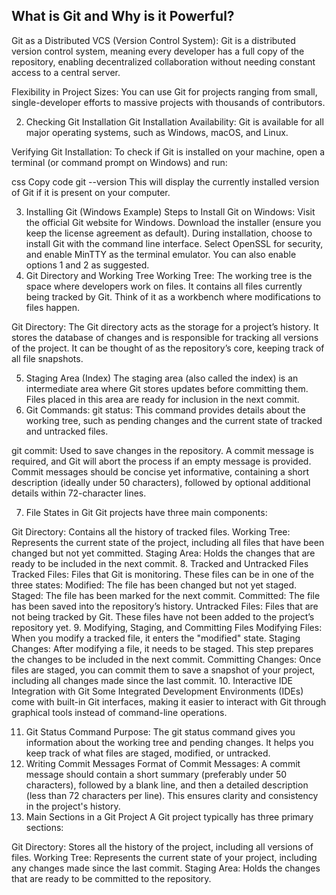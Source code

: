 ## What is Git and Why is it Powerful?
Git as a Distributed VCS (Version Control System): Git is a distributed version control system, meaning every developer has a full copy of the repository, enabling decentralized collaboration without needing constant access to a central server.

Flexibility in Project Sizes: You can use Git for projects ranging from small, single-developer efforts to massive projects with thousands of contributors.

2. Checking Git Installation
Git Installation Availability: Git is available for all major operating systems, such as Windows, macOS, and Linux.

Verifying Git Installation: To check if Git is installed on your machine, open a terminal (or command prompt on Windows) and run:

css
Copy code
git --version
This will display the currently installed version of Git if it is present on your computer.

3. Installing Git (Windows Example)
Steps to Install Git on Windows:
Visit the official Git website for Windows.
Download the installer (ensure you keep the license agreement as default).
During installation, choose to install Git with the command line interface.
Select OpenSSL for security, and enable MinTTY as the terminal emulator.
You can also enable options 1 and 2 as suggested.
4. Git Directory and Working Tree
Working Tree: The working tree is the space where developers work on files. It contains all files currently being tracked by Git. Think of it as a workbench where modifications to files happen.

Git Directory: The Git directory acts as the storage for a project’s history. It stores the database of changes and is responsible for tracking all versions of the project. It can be thought of as the repository’s core, keeping track of all file snapshots.

5. Staging Area (Index)
The staging area (also called the index) is an intermediate area where Git stores updates before committing them. Files placed in this area are ready for inclusion in the next commit.
6. Git Commands:
git status: This command provides details about the working tree, such as pending changes and the current state of tracked and untracked files.

git commit: Used to save changes in the repository. A commit message is required, and Git will abort the process if an empty message is provided. Commit messages should be concise yet informative, containing a short description (ideally under 50 characters), followed by optional additional details within 72-character lines.

7. File States in Git
Git projects have three main components:

Git Directory: Contains all the history of tracked files.
Working Tree: Represents the current state of the project, including all files that have been changed but not yet committed.
Staging Area: Holds the changes that are ready to be included in the next commit.
8. Tracked and Untracked Files
Tracked Files: Files that Git is monitoring. These files can be in one of the three states:
Modified: The file has been changed but not yet staged.
Staged: The file has been marked for the next commit.
Committed: The file has been saved into the repository’s history.
Untracked Files: Files that are not being tracked by Git. These files have not been added to the project’s repository yet.
9. Modifying, Staging, and Committing Files
Modifying Files: When you modify a tracked file, it enters the "modified" state.
Staging Changes: After modifying a file, it needs to be staged. This step prepares the changes to be included in the next commit.
Committing Changes: Once files are staged, you can commit them to save a snapshot of your project, including all changes made since the last commit.
10. Interactive IDE Integration with Git
Some Integrated Development Environments (IDEs) come with built-in Git interfaces, making it easier to interact with Git through graphical tools instead of command-line operations.

11. Git Status Command
Purpose: The git status command gives you information about the working tree and pending changes. It helps you keep track of what files are staged, modified, or untracked.
12. Writing Commit Messages
Format of Commit Messages: A commit message should contain a short summary (preferably under 50 characters), followed by a blank line, and then a detailed description (less than 72 characters per line). This ensures clarity and consistency in the project's history.
13. Main Sections in a Git Project
A Git project typically has three primary sections:

Git Directory: Stores all the history of the project, including all versions of files.
Working Tree: Represents the current state of your project, including any changes made since the last commit.
Staging Area: Holds the changes that are ready to be committed to the repository.
